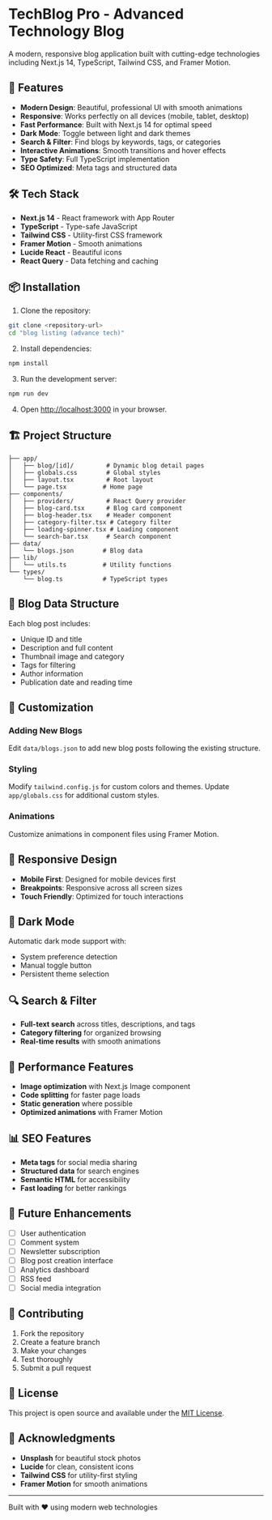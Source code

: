 # TechBlog Pro - Advanced Technology Blog

A modern, responsive blog application built with cutting-edge technologies including Next.js 14, TypeScript, Tailwind CSS, and Framer Motion.

## 🚀 Features

- **Modern Design**: Beautiful, professional UI with smooth animations
- **Responsive**: Works perfectly on all devices (mobile, tablet, desktop)
- **Fast Performance**: Built with Next.js 14 for optimal speed
- **Dark Mode**: Toggle between light and dark themes
- **Search & Filter**: Find blogs by keywords, tags, or categories
- **Interactive Animations**: Smooth transitions and hover effects
- **Type Safety**: Full TypeScript implementation
- **SEO Optimized**: Meta tags and structured data

## 🛠 Tech Stack

- **Next.js 14** - React framework with App Router
- **TypeScript** - Type-safe JavaScript
- **Tailwind CSS** - Utility-first CSS framework
- **Framer Motion** - Smooth animations
- **Lucide React** - Beautiful icons
- **React Query** - Data fetching and caching

## 📦 Installation

1. Clone the repository:
```bash
git clone <repository-url>
cd "blog listing (advance tech)"
```

2. Install dependencies:
```bash
npm install
```

3. Run the development server:
```bash
npm run dev
```

4. Open [http://localhost:3000](http://localhost:3000) in your browser.

## 🏗 Project Structure

```
├── app/
│   ├── blog/[id]/         # Dynamic blog detail pages
│   ├── globals.css        # Global styles
│   ├── layout.tsx         # Root layout
│   └── page.tsx          # Home page
├── components/
│   ├── providers/         # React Query provider
│   ├── blog-card.tsx      # Blog card component
│   ├── blog-header.tsx    # Header component
│   ├── category-filter.tsx # Category filter
│   ├── loading-spinner.tsx # Loading component
│   └── search-bar.tsx     # Search component
├── data/
│   └── blogs.json        # Blog data
├── lib/
│   └── utils.ts          # Utility functions
└── types/
    └── blog.ts           # TypeScript types
```

## 📝 Blog Data Structure

Each blog post includes:
- Unique ID and title
- Description and full content
- Thumbnail image and category
- Tags for filtering
- Author information
- Publication date and reading time

## 🎨 Customization

### Adding New Blogs
Edit `data/blogs.json` to add new blog posts following the existing structure.

### Styling
Modify `tailwind.config.js` for custom colors and themes.
Update `app/globals.css` for additional custom styles.

### Animations
Customize animations in component files using Framer Motion.

## 📱 Responsive Design

- **Mobile First**: Designed for mobile devices first
- **Breakpoints**: Responsive across all screen sizes
- **Touch Friendly**: Optimized for touch interactions

## 🌙 Dark Mode

Automatic dark mode support with:
- System preference detection
- Manual toggle button
- Persistent theme selection

## 🔍 Search & Filter

- **Full-text search** across titles, descriptions, and tags
- **Category filtering** for organized browsing
- **Real-time results** with smooth animations

## 🚀 Performance Features

- **Image optimization** with Next.js Image component
- **Code splitting** for faster page loads
- **Static generation** where possible
- **Optimized animations** with Framer Motion

## 📊 SEO Features

- **Meta tags** for social media sharing
- **Structured data** for search engines
- **Semantic HTML** for accessibility
- **Fast loading** for better rankings

## 🎯 Future Enhancements

- [ ] User authentication
- [ ] Comment system
- [ ] Newsletter subscription
- [ ] Blog post creation interface
- [ ] Analytics dashboard
- [ ] RSS feed
- [ ] Social media integration

## 🤝 Contributing

1. Fork the repository
2. Create a feature branch
3. Make your changes
4. Test thoroughly
5. Submit a pull request

## 📄 License

This project is open source and available under the [MIT License](LICENSE).

## 🙏 Acknowledgments

- **Unsplash** for beautiful stock photos
- **Lucide** for clean, consistent icons
- **Tailwind CSS** for utility-first styling
- **Framer Motion** for smooth animations

---

Built with ❤️ using modern web technologies
